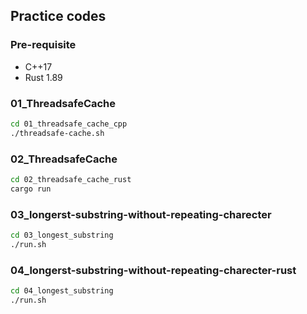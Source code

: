 ## Practice codes

### Pre-requisite
* C++17
* Rust 1.89

### 01_ThreadsafeCache
```bash
cd 01_threadsafe_cache_cpp
./threadsafe-cache.sh
```

### 02_ThreadsafeCache
```bash
cd 02_threadsafe_cache_rust
cargo run
```

### 03_longerst-substring-without-repeating-charecter
```bash
cd 03_longest_substring
./run.sh
```

### 04_longerst-substring-without-repeating-charecter-rust
```bash
cd 04_longest_substring
./run.sh
```
